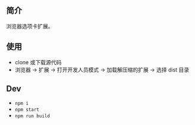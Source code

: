 ## 简介

浏览器选项卡扩展。

## 使用

-   clone 或下载源代码
-   浏览器 -> 扩展 -> 打开开发人员模式 -> 加载解压缩的扩展 -> 选择 dist 目录

## Dev

-   `npm i`
-   `npm start`
-   `npm run build`
